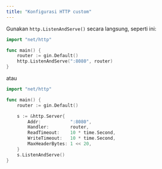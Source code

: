 ```yaml
---
title: "Konfigurasi HTTP custom"
---
```


Gunakan `http.ListenAndServe()` secara langsung, seperti ini:

```go
import "net/http"

func main() {
	router := gin.Default()
	http.ListenAndServe(":8080", router)
}
```
atau

```go
import "net/http"

func main() {
	router := gin.Default()

	s := &http.Server{
		Addr:           ":8080",
		Handler:        router,
		ReadTimeout:    10 * time.Second,
		WriteTimeout:   10 * time.Second,
		MaxHeaderBytes: 1 << 20,
	}
	s.ListenAndServe()
}
```
